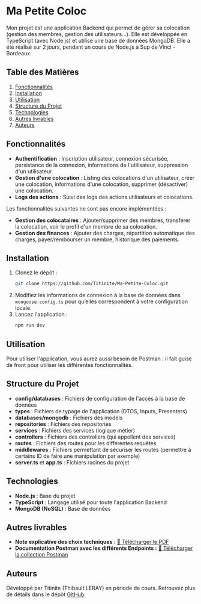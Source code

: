 # Ma Petite Coloc

Mon projet est une application Backend qui permet de gérer sa colocation (gestion des membres, gestion des utilisateurs...). Elle est développée en TypeScript (avec Node.js) et utilise une base de données MongoDB. Elle a été réalisé sur 2 jours, pendant un cours de Node.js à Sup de Vinci - Bordeaux.

## Table des Matières
1. [Fonctionnalités](#fonctionnalités)
2. [Installation](#installation)
3. [Utilisation](#utilisation)
4. [Structure du Projet](#structure-du-projet)
5. [Technologies](#technologies)
6. [Autres livrables](#autres-livrables)
7. [Auteurs](#auteurs)


## Fonctionnalités

- **Authentification** : Inscription utilisateur, connexion sécurisée, persistance de la connexion, informations de l'utilisateur, suppression d'un utilisateur.
- **Gestion d'une colocation** : Listing des colocations d'un utilisateur, créer une colocation, informations d'une colocation, supprimer (désactiver) une colocation.
- **Logs des actions** : Suivi des logs des actions utilisateurs et colocations.

Les fonctionnalités suivantes ne sont pas encore implémentées :
- **Gestion des colocataires** : Ajouter/supprimer des membres, transferer la colocation, voir le profil d'un membre de sa colocation.
- **Gestion des finances** : Ajouter des charges, répartition automatique des charges, payer/rembourser un membre, historique des paiements.
  

## Installation

1. Clonez le dépôt :
   ```bash
   git clone https://github.com/Titinite/Ma-Petite-Coloc.git
   ```
2. Modifiez les informations de connexion à la base de données dans `mongoose.config.ts` pour qu’elles correspondent à votre configuration locale.
3. Lancez l'application :
   ```bash
   npm run dev
   ```


## Utilisation

Pour utiliser l'application, vous aurez aussi besoin de Postman : il fait guise de front pour utiliser les différentes fonctionnalités.


## Structure du Projet

- **config/databases** : Fichiers de configuration de l'accès à la base de données 
- **types** : Fichiers de typage de l'application (DTOS, Inputs, Presenters)
- **databases/mongodb** : Fichiers des models
- **repositories** : Fichiers des repositories
- **services** : Fichiers des services (logique métier)
- **controllers** : Fichiers des controllers (qui appellent des services)
- **routes** : Fichiers des routes pour les différentes requêtes
- **middlewares** : Fichiers permettant de sécuriser les routes (permettre à certains ID de faire une manipulation par exemple)
- **server.ts** et **app.ts** : Fichiers racines du projet


## Technologies

- **Node.js** : Base du projet
- **TypeScript** : Langage utilisé pour toute l'application Backend
- **MongoDB (NoSQL)** : Base de données


## Autres livrables
- **Note explicative des choix techniques** : [📝 Télécharger le PDF](NOTEEXPLICATIVE.pdf)
- **Documentation Postman avec les différents Endpoints :** [📂 Télécharger la collection Postman](POSTMANCOLLECTION.json)


## Auteurs
Développé par Titinite (Thibault LERAY) en période de cours. Retrouvez plus de détails dans le dépôt [GitHub](https://github.com/Titinite/Ma-Petite-Coloc).
